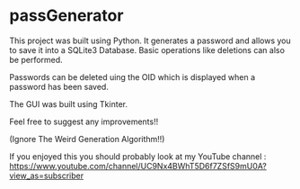 # passGenerator

This project was built using Python. It generates a password and allows you to save it into a SQLite3 Database. Basic operations like deletions can also be performed.

Passwords can be deleted uing the OID which is displayed when a password has been saved.

The GUI was built using Tkinter.

Feel free to suggest any improvements!!

(Ignore The Weird Generation Algorithm!!)

If you enjoyed this you should probably look at my YouTube channel : https://www.youtube.com/channel/UC9Nx4BWhT5D6f7ZSfS9mU0A?view_as=subscriber
